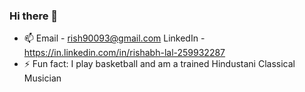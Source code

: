 ### Hi there 👋
- 📫
Email - rish90093@gmail.com
LinkedIn - https://in.linkedin.com/in/rishabh-lal-259932287
- ⚡ Fun fact: I play basketball and am a trained Hindustani Classical Musician

<!--
**Rishblol/Rishblol** is a ✨ _special_ ✨ repository because its `README.md` (this file) appears on your GitHub profile.

Here are some ideas to get you started:

- 🔭 I’m currently working on ...
- 🌱 I’m currently learning ...
- 👯 I’m looking to collaborate on ...
- 🤔 I’m looking for help with ...
- 💬 Ask me about ...
- 📫 How to reach me: ...
- 😄 Pronouns: ...
- ⚡ Fun fact: ...
-->
